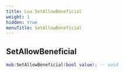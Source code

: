 ```yaml
---
title: Lua SetAllowBeneficial
weight: 1
hidden: true
menuTitle: SetAllowBeneficial
---
```

## SetAllowBeneficial
```lua
mob:SetAllowBeneficial(bool value); -- void
```